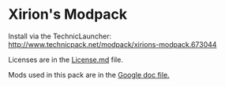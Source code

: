 # Xirion's Modpack
Install via the TechnicLauncher: http://www.technicpack.net/modpack/xirions-modpack.673044

Licenses are in the [License.md](https://github.com/victorheld/xirion-modpack/blob/master/License.md) file.

Mods used in this pack are in the [Google doc file.](https://docs.google.com/spreadsheets/d/15QwKQy50zp-47vNRltKmnuVEG8l-9bjucQAgKbTHmEg/edit#gid=0)

